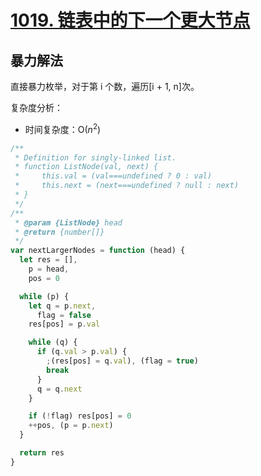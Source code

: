 # <a href="https://leetcode.cn/problems/next-greater-node-in-linked-list/">1019. 链表中的下一个更大节点</a>

## 暴力解法

直接暴力枚举，对于第 i 个数，遍历[i + 1, n]次。

复杂度分析：

- 时间复杂度：O($n^2$)

```javascript
/**
 * Definition for singly-linked list.
 * function ListNode(val, next) {
 *     this.val = (val===undefined ? 0 : val)
 *     this.next = (next===undefined ? null : next)
 * }
 */
/**
 * @param {ListNode} head
 * @return {number[]}
 */
var nextLargerNodes = function (head) {
  let res = [],
    p = head,
    pos = 0

  while (p) {
    let q = p.next,
      flag = false
    res[pos] = p.val

    while (q) {
      if (q.val > p.val) {
        ;(res[pos] = q.val), (flag = true)
        break
      }
      q = q.next
    }

    if (!flag) res[pos] = 0
    ++pos, (p = p.next)
  }

  return res
}
```

